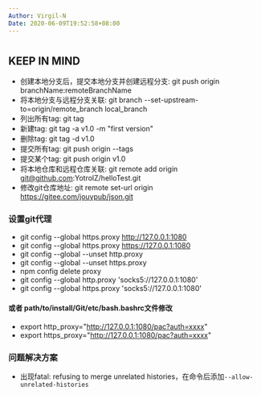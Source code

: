 ```yaml
---
Author: Virgil-N
Date: 2020-06-09T19:52:58+08:00
---
```

#

## KEEP IN MIND

- 创建本地分支后，提交本地分支并创建远程分支: git push origin branchName:remoteBranchName
- 将本地分支与远程分支关联: git branch --set-upstream-to=origin/remote_branch local_branch
- 列出所有tag: git tag
- 新建tag: git tag -a v1.0 -m "first version"
- 删除tag: git tag -d v1.0
- 提交所有tag: git push origin --tags
- 提交某个tag: git push origin v1.0
- 将本地仓库和远程仓库关联: git remote add origin git@github.com:YotrolZ/helloTest.git
- 修改git仓库地址: git remote set-url origin https://gitee.com/jouypub/json.git

### 设置git代理

- git config --global https.proxy http://127.0.0.1:1080
- git config --global https.proxy https://127.0.0.1:1080
- git config --global --unset http.proxy
- git config --global --unset https.proxy
- npm config delete proxy
- git config --global http.proxy 'socks5://127.0.0.1:1080'
- git config --global https.proxy 'socks5://127.0.0.1:1080'

#### 或者 path/to/install/Git/etc/bash.bashrc文件修改

- export http_proxy="http://127.0.0.1:1080/pac?auth=xxxx"
- export https_proxy="http://127.0.0.1:1080/pac?auth=xxxx"

### 问题解决方案

- 出现fatal: refusing to merge unrelated histories，在命令后添加`--allow-unrelated-histories`
